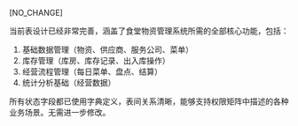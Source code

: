 [NO_CHANGE]

当前表设计已经非常完善，涵盖了食堂物资管理系统所需的全部核心功能，包括：
1. 基础数据管理（物资、供应商、服务公司、菜单）
2. 库存管理（库房、库存记录、出入库操作）
3. 经营流程管理（每日菜单、盘点、结算）
4. 统计分析基础（经营数据）

所有状态字段都已使用字典定义，表间关系清晰，能够支持权限矩阵中描述的各种业务场景。无需进一步修改。
